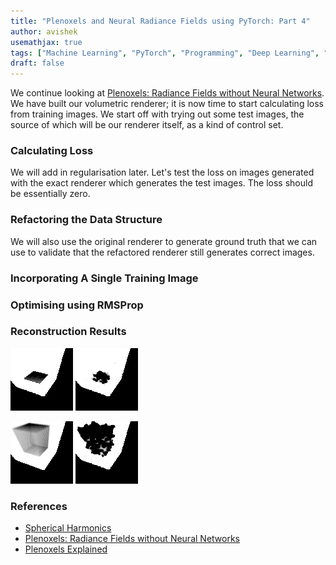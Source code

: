 ```yaml
---
title: "Plenoxels and Neural Radiance Fields using PyTorch: Part 4"
author: avishek
usemathjax: true
tags: ["Machine Learning", "PyTorch", "Programming", "Deep Learning", "Neural Radiance Fields", "Machine Vision"]
draft: false
---
```


We continue looking at [Plenoxels: Radiance Fields without Neural Networks](https://arxiv.org/abs/2112.05131). We have built our volumetric renderer; it is now time to start calculating loss from training images. We start off with trying out some test images, the source of which will be our renderer itself, as a kind of control set.

### Calculating Loss

We will add in regularisation later. Let's test the loss on images generated with the exact renderer which generates the test images. The loss should be essentially zero.

### Refactoring the Data Structure
We will also use the original renderer to generate ground truth that we can use to validate that the refactored renderer still generates correct images.

### Incorporating A Single Training Image

### Optimising using RMSProp

### Reconstruction Results

![Plenoxels Flat Surface Training Image](/assets/images/plenoxels-flat-surface-training.png)
![Plenoxels Flat Surface 5 Epochs 1 Image](/assets/images/plenoxel-flat-surface-1-image-5-epochs.png)

![Plenoxels Cube Image](/assets/images/plenoxels-cube-training.png)
![Plenoxels Cube 5 Epochs 1 Image](/assets/images/plenoxels-cube-5-epochs-1-image.png)

### References

- [Spherical Harmonics](https://patapom.com/blog/SHPortal/#fn:2)
- [Plenoxels: Radiance Fields without Neural Networks](https://arxiv.org/abs/2112.05131)
- [Plenoxels Explained](https://deeprender.ai/blog/plenoxels-radiance-fields-without-neural-networks)
